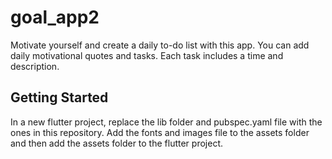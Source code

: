# goal_app2

Motivate yourself and create a daily to-do list with this app. You can add daily motivational quotes and tasks. Each task includes a time and description.

## Getting Started

In a new flutter project, replace the lib folder and pubspec.yaml file with the ones in this repository. Add the fonts and images file to the assets folder and then add the assets folder to the flutter project.
